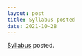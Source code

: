 ```yaml
---
layout: post
title: Syllabus posted
date: 2021-10-28
---
```


[Syllabus]({{site.baseurl}}/syllabus) posted.
